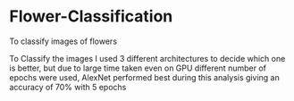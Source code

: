 # Flower-Classification
To classify images of flowers

To Classify the images I used 3 different architectures to decide which one is better, but due to large time taken even on GPU different number of epochs were used, AlexNet performed best during this analysis giving an accuracy of 70% with 5 epochs
